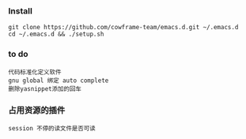 
### Install

    git clone https://github.com/cowframe-team/emacs.d.git ~/.emacs.d
    cd ~/.emacs.d && ./setup.sh

### to do 

    代码标准化定义软件
    gnu global 绑定 auto complete
    删除yasnippet添加的回车

### 占用资源的插件

	session 不停的读文件是否可读